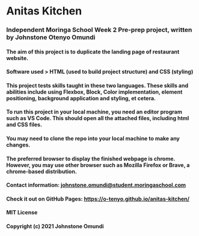 # Anitas Kitchen 
### Independent Moringa School Week 2 Pre-prep project, written by Johnstone Otenyo Omundi
#### The aim of this project is to duplicate the landing page of restaurant website.
####  Software used > HTML (used to build project structure) and CSS (styling)
#### This project tests skills taught in these two languages. These skills and abilities include using Flexbox, Block, Color implementation, element positioning, background application and styling, et cetera.

#### To run this project in your local machine, you need an editor program such as VS Code. This should open all the attached files, including html and CSS files.
#### You may need to clone the repo into your local machine to make any changes.

#### The preferred browser to display the finished webpage is chrome. However, you may use other browser such as Mozilla Firefox or Brave, a chrome-based distribution.

#### Contact information: johnstone.omundi@student.moringaschool.com

#### Check it out on GitHub Pages: https://o-tenyo.github.io/anitas-kitchen/
#### MIT License
#### Copyright (c) 2021 Johnstone Omundi

